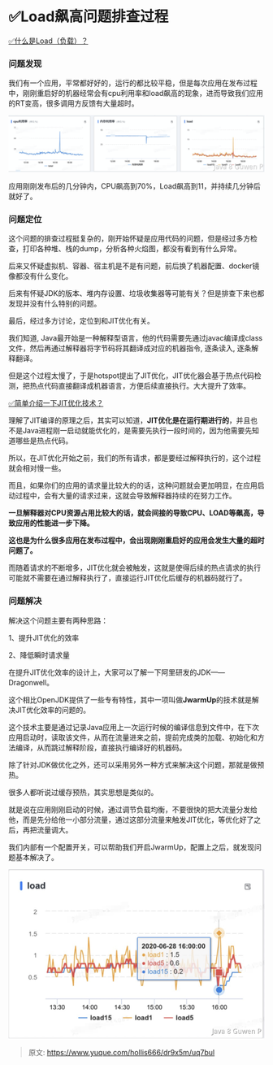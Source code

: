 # ✅Load飙高问题排查过程

[✅什么是Load（负载）？](https://www.yuque.com/hollis666/dr9x5m/zmhkxcfgxc5ggz96?view=doc_embed)


### 问题发现

我们有一个应用，平常都好好的，运行的都比较平稳，但是每次应用在发布过程中，刚刚重启好的机器经常会有cpu利用率和load飙高的现象，进而导致我们应用的RT变高，很多调用方反馈有大量超时。 

![image.png](./img/g1TCbFQg1BA-cQZg/1683538843167-4a3a6c11-ca65-4e06-9f2e-c3e38c6deb5c-180860.png)

应用刚刚发布后的几分钟内，CPU飙高到70%，Load飙高到11，并持续几分钟后就好了。


### 问题定位

这个问题的排查过程挺复杂的，刚开始怀疑是应用代码的问题，但是经过多方检查，打印各种堆、栈的dump，分析各种火焰图，都没有看到有什么异常。

后来又怀疑虚拟机、容器、宿主机是不是有问题，前后换了机器配置、docker镜像都没有什么变化。

后来有怀疑JDK的版本、堆内存设置、垃圾收集器等可能有关？但是排查下来也都发现并没有什么特别的问题。

最后，经过多方讨论，定位到和JIT优化有关。

我们知道, Java最开始是一种解释型语言，他的代码需要先通过javac编译成class文件，然后再通过解释器将字节码将其翻译成对应的机器指令, 逐条读入, 逐条解释翻译。

但是这个过程太慢了，于是hotspot提出了JIT优化，JIT优化器会基于热点代码检测，把热点代码直接翻译成机器语言，方便后续直接执行。大大提升了效率。

[✅简单介绍一下JIT优化技术？](https://www.yuque.com/hollis666/dr9x5m/nkr4ge?view=doc_embed)

理解了JIT编译的原理之后，其实可以知道，**JIT优化是在运行期进行的**，并且也不是Java进程刚一启动就能优化的，是需要先执行一段时间的，因为他需要先知道哪些是热点代码。

所以，在JIT优化开始之前，我们的所有请求，都是要经过解释执行的，这个过程就会相对慢一些。

而且，如果你们的应用的请求量比较大的的话，这种问题就会更加明显，在应用启动过程中，会有大量的请求过来，这就会导致解释器持续的在努力工作。

**一旦解释器对CPU资源占用比较大的话，就会间接的导致CPU、LOAD等飙高，导致应用的性能进一步下降。**

**这也是为什么很多应用在发布过程中，会出现刚刚重启好的应用会发生大量的超时问题了。**

而随着请求的不断增多，JIT优化就会被触发，这就是使得后续的热点请求的执行可能就不需要在通过解释执行了，直接运行JIT优化后缓存的机器码就行了。


### 问题解决

解决这个问题主要有两种思路：

1、提升JIT优化的效率

2、降低瞬时请求量


在提升JIT优化效率的设计上，大家可以了解一下阿里研发的JDK——Dragonwell。

这个相比OpenJDK提供了一些专有特性，其中一项叫做**JwarmUp**的技术就是解决JIT优化效率的问题的。

这个技术主要是通过记录Java应用上一次运行时候的编译信息到文件中，在下次应用启动时，读取该文件，从而在流量进来之前，提前完成类的加载、初始化和方法编译，从而跳过解释阶段，直接执行编译好的机器码。

除了针对JDK做优化之外，还可以采用另外一种方式来解决这个问题，那就是做预热。

很多人都听说过缓存预热，其实思想是类似的。

就是说在应用刚刚启动的时候，通过调节负载均衡，不要很快的把大流量分发给他，而是先分给他一小部分流量，通过这部分流量来触发JIT优化，等优化好了之后，再把流量调大。

我们内部有一个配置开关，可以帮助我们开启JwarmUp，配置上之后，就发现问题基本解决了。

![image.png](./img/g1TCbFQg1BA-cQZg/1683539410575-5c34b98d-97da-4b1c-9979-c4d0fffc67b1-848671.png)



> 原文: <https://www.yuque.com/hollis666/dr9x5m/uq7bul>